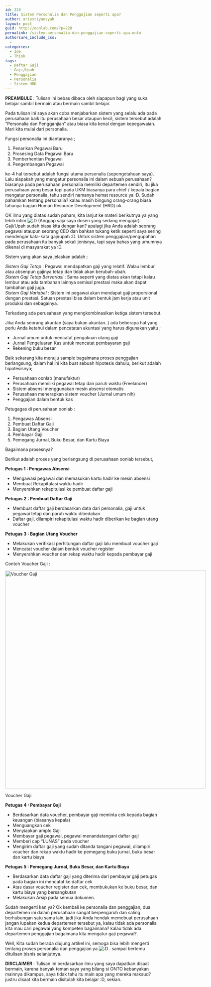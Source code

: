 ```yaml
---
id: 228
title: Sistem Personalia dan Penggajian seperti apa?
author: ariestiyansyah
layout: post
guid: http://oonlab.com/?p=228
permalink: /sistem-personalia-dan-penggajian-seperti-apa.onto
authorsure_include_css:
  - 
categories:
  - Ide
  - Think
tags:
  - Daftar Gaji
  - Gaji/Upah
  - Penggajian
  - Personalia
  - Sistem HRD
---
```

**PREAMBULE** : Tulisan ini bebas dibaca oleh siapapun bagi yang suka belajar sambil bermain atau bermain sambil belajar.

Pada tulisan ini saya akan coba menjabarkan sistem yang selalu ada pada perusahaan baik itu perusahaan besar ataupun kecil, sistem tersebut adalah &#8220;Personalia dan Pengganjian&#8221; atau biasa kita kenal dengan kepegawaian. Mari kita mulai dari personalia.

Fungsi personalia ini diantaranya ;

  1. Penarikan Pegawai Baru
  2. Prosesing Data Pegawai Baru
  3. Pemberhentian Pegawai
  4. Pengembangan Pegawai

ke-4 hal tersebut adalah fungsi utama personalia (sepengetahuan saya). Lalu siapakah yang mengatur personalia ini dalam sebuah perusahaan? biasanya pada perusahaan personalia memiliki departemen sendiri, itu jika perusahaan yang besar tapi pada UKM biasanya para chief / kepala bagian mengatur personalia, tahu sendiri namanya hemat resource ya :D. Sudah pahamkan tentang personalia? kalau masih bingung orang-orang biasa tahunya bagian Human Resource Development (HRD) ok.

OK ilmu yang diatas sudah paham, kita lanjut ke materi berikutnya ya yang lebih intim <img src="https://oonlab.com/wp-includes/images/smilies/icon_biggrin.gif" alt=":D" class="wp-smiley" /> (Anggap saja saya dosen yang sedang mengajar). Gaji/Upah sudah biasa kita dengar kan? apalagi jika Anda adalah seorang pegawai ataupun seorang CEO dan bahkan tukang ketik seperti saya sering mendengar kata-kata gaji/upah :D. Untuk sistem penggajian/pengupahan pada perusahaan itu banyak sekali jenisnya, tapi saya bahas yang umumnya dikenal di masyarakat ya :D.

Sistem yang akan saya jelaskan adalah ;

*Sistem Gaji Tetap* : Pegawai mendapatkan gaji yang relatif. Walau lembur atau absenpun gajinya tetap dan tidak akan berubah-ubah.  
*Sistem Gaji Tetap Bervariasi* : Sama seperti yang diatas akan tetapi kalau lembur atau ada tambahan lainnya semisal prestasi maka akan dapat tambahan gaji juga.  
*Sistem Gaji Variabel* : Sistem ini pegawai akan mendapat gaji proporsional dengan prestasi. Satuan prestasi bisa dalam bentuk jam kerja atau unit produksi dan sebagainya.

Terkadang ada perusahaan yang mengkombinasikan ketiga sistem tersebut.

Jika Anda seorang akuntan (saya bukan akuntan..) ada beberapa hal yang perlu Anda ketahui dalam pencatatan akuntasi yang harus digunakan yaitu ;

  * Jurnal umum untuk mencatat pengakuan utang gaji
  * Jurnal Pengeluaran Kas untuk mencatat pembayaran gaji
  * Rekening buku besar

Baik sekarang kita menuju sample bagaimana proses penggajian berlangsung, dalam hal ini kita buat sebuah hipotesis dahulu, berikut adalah hipotesisnya;

  * Persuahaan oonlab (manufaktur)
  * Perusahaan memiliki pegawai tetap dan paruh waktu (Freelancer)
  * Sistem absensi menggunakan mesin absensi otomatis
  * Perusahaan menerapkan sistem voucher (Jurnal umum nih)
  * Penggajian dalam bentuk kas

Petugagas di perusahaan oonlab :

  1. Pengawas Absensi
  2. Pembuat Daftar Gaji
  3. Bagian Utang Voucher
  4. Pembayar Gaji
  5. Pemegang Jurnal, Buku Besar, dan Kartu Biaya

Bagaimana prosesnya?

Berikut adalah proses yang berlangsung di perusahaan oonlab tersebut,

**Petugas 1 : Pengawas Absensi**

  * Mengawasi pegawai dan memasukan kartu hadir ke mesin absensi
  * Membuat Rekapitulasi waktu hadir
  * Menyerahkan rekapitulasi ke pembuat daftar gaji

**Petugas 2 : Pembuat Daftar Gaji**

  * Membuat daftar gaji berdasarkan data dari personalia, gaji untuk pegawai tetap dan paruh waktu dibedakan
  * Daftar gaji, dilampiri rekapitulasi waktu hadir diberikan ke bagian utang voucher

**Petugas 3 : Bagian Utang Voucher**

  * Melakukan verifikasi perhitungan daftar gaji lalu membuat voucher gaji
  * Mencatat voucher dalam bentuk voucher register
  * Menyerahkan voucher dan rekap waktu hadir kepada pembayar gaji

Contoh Voucher Gaji :

<div id="attachment_229" style="width: 655px" class="wp-caption aligncenter">
  <a href="http://oonlab.com/wp-content/uploads/2014/04/dg4835.png"><img class=" wp-image-229" title="Voucher Gaji" alt="Voucher Gaji" src="http://oonlab.com/wp-content/uploads/2014/04/dg4835.png" width="645" height="699" /></a>
  
  <p class="wp-caption-text">
    Voucher Gaji
  </p>
</div>

<p style="text-align: center;">
  <p>
    <strong>Petugas 4 : Pembayar Gaji</strong>
  </p>
  
  <ul>
    <li>
      Berdasarkan data voucher, pembayar gaji meminta cek kepada bagian keuangan (biasanya kepala)
    </li>
    <li>
      Menguangkan cek
    </li>
    <li>
      Menyiapkan amplo Gaji
    </li>
    <li>
      Membayar gaji pegawai, pegawai menandatangani daftar gaji
    </li>
    <li>
      Memberi cap &#8220;LUNAS&#8221; pada voucher
    </li>
    <li>
      Mengirim daftar gaji yang sudah ditanda tangani pegawai, dilampiri voucher dan rekap waktu hadir ke pemegang buku jurnal, buku besar dan kartu biaya
    </li>
  </ul>
  
  <p>
    <strong>Petugas 5 : Pemegang Jurnal, Buku Besar, dan Kartu Biaya</strong>
  </p>
  
  <ul>
    <li>
      Berdasarkan data daftar gaji yang diterima dari pembayar gaji petugas pada bagian ini mencatat ke daftar cek
    </li>
    <li>
      Atas dasar voucher register dan cek, membukukan ke buku besar, dan kartu biaya yang bersangkutan
    </li>
    <li>
      Melakukan Arsip pada semua dokumen.
    </li>
  </ul>
  
  <p>
    Sudah mengerti kan ya? Ok kembali ke personalia dan penggajian, dua departemen ini dalam perusahaan sangat berpengaruh dan saling berhubungan satu sama lain, jadi jika Anda hendak memebuat perusahaan jangan lupakan kedua departemen tersebut ya, kalau tidak ada personalia kita mau cari pegawai yang kompeten bagaimana? kalau tidak ada departemen penggajian bagaimana kita mengatur gaji pegawai?.
  </p>
  
  <p>
    Well, Kita sudah berada diujung artikel ini, semoga bisa lebih mengerti tentang proses personalia dan penggajian ya <img src="https://oonlab.com/wp-includes/images/smilies/icon_biggrin.gif" alt=":D" class="wp-smiley" /> . sampai bertemu ditulisan bisnis selanjutnya.
  </p>
  
  <p>
    <strong>DISCLAIMER</strong> : Tulisan ini berdasarkan ilmu yang saya dapatkan disaat bermain, karena banyak teman saya yang bilang si ONTO kebanyakan mainnya dikampus, saya tidak tahu itu main apa yang mereka maksud? justru disaat kita bermain disitulah kita belajar :D, sekian.
  </p>